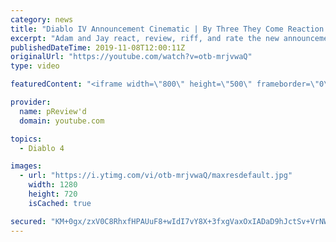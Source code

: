 ```yaml
---
category: news
title: "Diablo IV Announcement Cinematic | By Three They Come Reaction / Review / Rating"
excerpt: "Adam and Jay react, review, riff, and rate the new announcement cinematic everyone wanted to see last year at Blizzcon, Diablo IV 'By Three They Come'."
publishedDateTime: 2019-11-08T12:00:11Z
originalUrl: "https://youtube.com/watch?v=otb-mrjvwaQ"
type: video

featuredContent: "<iframe width=\"800\" height=\"500\" frameborder=\"0\" src=\"https://www.youtube.com/embed/otb-mrjvwaQ\" allow=\"accelerometer; autoplay; encrypted-media; gyroscope; picture-in-picture\" allowfullscreen></iframe>"

provider:
  name: pReview'd
  domain: youtube.com

topics:
  - Diablo 4

images:
  - url: "https://i.ytimg.com/vi/otb-mrjvwaQ/maxresdefault.jpg"
    width: 1280
    height: 720
    isCached: true

secured: "KM+0gx/zxV0C8RhxfHPAUuF8+wIdI7vY8X+3fxgVaxOxIADaD9hJctSv+VrNWcts3OrqSSSkWeotNgl2TbcDtk6MZ7xMHf4Z1GnZs8wfJ8NhtpZ7ghmyQHLl2hf4WjXguDiszzZtVkxTYKuoszcYpnc2RGo/oS7pwuQdrh2PKz9gZY67Mtxj9d2C4TzqJA0cDrf/2+hG16Z6QfM68up5pOdWu+270/fAa9nPMlbnNVgIzV/coXhW7CuanbRr9L+9EA3+mXOhV5r3XnX5VO7/VAyzqJ8ObL0j6v4rbsuKY1P2Bn9bliiv85fmYLGN3zzWYeqXvxPaE7gI2TZ3YYGlhJRyJ3bmE6HZbo1MkPmbUdLFwNBfQd+AhjctX2TqPmIg+TuA7svEuwGkXL7i//iOikKC+G+FYsEOKF5s7ywRI2wlCZQgSt12T4aYRiOzCTZf;oM3h5oQCdYXQ4mfCCYDq/Q=="
---
```


